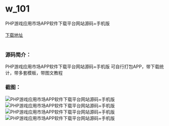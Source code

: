 # w_101
PHP游戏应用市场APP软件下载平台网站源码+手机版
<br/></br>
[下载地址](https://www.uuid2.com/101.html "下载地址")
<br/></br>
<h3>源码简介：</h3>
<p>PHP游戏应用市场APP软件下载平台网站源码+手机版 可自行打包APP，带下载统计，带多套模板，带图文教程<p>
<h3>截图：</h3>
<img src="https://www.uuid2.com/wp-content/uploads/img/202105/85bc1fe451.jpg" alt="PHP游戏应用市场APP软件下载平台网站源码+手机版"><img src="https://www.uuid2.com/wp-content/uploads/img/202105/8cb04c0585.jpg" alt="PHP游戏应用市场APP软件下载平台网站源码+手机版"><img src="https://www.uuid2.com/wp-content/uploads/img/202105/9faa946171.jpg" alt="PHP游戏应用市场APP软件下载平台网站源码+手机版"><img src="https://www.uuid2.com/wp-content/uploads/img/202105/9faa946851.jpg" alt="PHP游戏应用市场APP软件下载平台网站源码+手机版">

